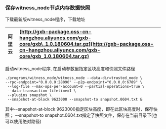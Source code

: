 ### 保存witness\_node节点内存数据快照

下载最新版witness\_node程序，下载地址

| 阿里云 | [http://gxb-package.oss-cn-hangzhou.aliyuncs.com/gxb-core/gxb\_1.0.180604.tar.gz](http://gxb-package.oss-cn-hangzhou.aliyuncs.com/gxb-core/gxb_1.0.180604.tar.gz) |
| :--- | :--- |


启动witness\_node程序, 在启动参数里指定区块高度和快照文件路径

```
./programs/witness_node/witness_node --data-dir=trusted_node \
--rpc-endpoint="0.0.0.0:28090" --p2p-endpoint="0.0.0.0:6789" \
 --log-file --max-ops-per-account=0 --partial-operations=true \
 --data-transaction-lifetime=1 \
 --plugins snapshot \
 --snapshot-at-block 9623000 --snapshot-to snapshot.0604.txt &
```

其中--snapshot-at-block 9623000指定区块高度，即在此区块高度时，保存快照； --snapshot-to snapshot.0604.txt指定了快照文件，保存在当前目录下\(也可以使用绝对路径\)



